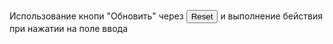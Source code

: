 Использование кнопи "Обновить" через <input type="reset"> и выполнение бействия при нажатии на поле ввода